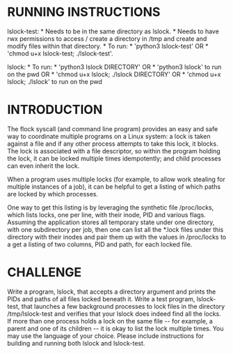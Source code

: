 RUNNING INSTRUCTIONS
===============
lslock-test:
    * Needs to be in the same directory as lslock.
    * Needs to have rwx permissions to access / create a directory in /tmp and create and modify files within that directory.
    * To run:
        * 'python3 lslock-test' OR
        * 'chmod u+x lslock-test; ./lslock-test'.

lslock:
    * To run:
        * 'python3 lslock DIRECTORY' OR
        * 'python3 lslock' to run on the pwd OR
        * 'chmod u+x lslock; ./lslock DIRECTORY' OR
        * 'chmod u+x lslock; ./lslock' to run on the pwd

INTRODUCTION
===============
The flock syscall (and command line program) provides an easy and safe way to coordinate multiple programs on a Linux system: a lock is taken against a file and if any other process attempts to take this lock, it blocks. The lock is associated with a file descriptor, so within the program holding the lock, it can be locked multiple times idempotently; and child processes can even inherit the lock.

When a program uses multiple locks (for example, to allow work stealing for multiple instances of a job), it can be helpful to get a listing of which paths are locked by which processes.

One way to get this listing is by leveraging the synthetic file /proc/locks, which lists locks, one per line, with their inode, PID and various flags. Assuming the application stores all temporary state under one directory, with one subdirectory per job, then one can list all the *.lock files under this directory with their inodes and pair them up with the values in /proc/locks to a get a listing of two columns, PID and path, for each locked file.

CHALLENGE
===============
Write a program, lslock, that accepts a directory argument and prints the PIDs and paths of all files locked beneath it. Write a test program, lslock-test, that launches a few background processes to lock files in the directory /tmp/lslock-test and verifies that your lslock does indeed find all the locks. If more than one process holds a lock on the same file -- for example, a parent and one of its children -- it is okay to list the lock multiple times.
You may use the language of your choice. Please include instructions for building and running both lslock and lslock-test.
